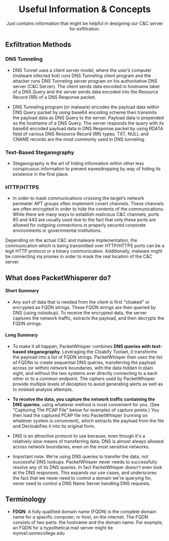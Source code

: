<h1 align="center">Useful Information & Concepts</h1>

<p align="center">Just contains information that might be helpful in designing our C&C server for exfiltration.</p>

## Exfiltration Methods
### DNS Tunneling
* DNS Tunnel uses a client server model, where the user’s computer (malware infected bot) runs 
DNS Tunneling client program and the attacker runs DNS Tunneling server program on his authoritative DNS server 
(C&C Server). The client sends data encoded in hostname label of a DNS Query and the server sends data encoded into 
the Resource Record (RR) of a DNS Response packet.

* DNS Tunneling program (or malware) encodes the payload data within DNS Query packet by using base64 encoding 
scheme then transmits the payload data as DNS Query to the server. Payload data is prepended as the hostname of a 
DNS Query. The server responds the query with its base64 encoded payload data in DNS Response packet by using RDATA 
field of various DNS Resource Record (RR) types. TXT, NULL and CNAME records are the most commonly used in DNS tunneling.

### Text-Based Steganography
* Steganography  is  the  art  of  hiding  information  within  other  less conspicuous  information  to  prevent  eavesdropping  by  way  of  hiding  its existence  in  the first place.

### HTTP/HTTPS
* In order to mask communications crossing the target’s network perimeter APT groups often implement covert channels. These channels are often encrypted in order to hide the contents of the communications. While there are many ways to establish malicious C&C channels, ports 80 and 443 are usually used due to the fact that only these ports are allowed for outgoing connections in properly secured corporate environments or governmental institutions.

Depending on the actual C&C and malware implementation, the communication which is being transmitted over HTTP/HTTPS ports can be a legit HTTP protocol or a binary communication. Additionally, malware might be connecting via proxies in order to mask the real location of the C&C server.

## What does PacketWhisperer do?

#### Short Summary
* Any sort of data that is needed from the client is first "cloaked" or encrypted as FQDN strings. These FQDN strings are then queried by DNS (using nslookup). To receive the encrypted data, the server captures the network traffic, extracts the payload, and then decrypts the FQDN strings.

#### Long Summary
* To make it all happen, PacketWhisper combines **DNS queries with text-based steganography**. Leveraging the Cloakify Toolset, it transforms the payload into a list of FQDN strings. PacketWhisper then uses the list of FQDNs to create sequential DNS queries, transferring the payload across (or within) network boundaries, with the data hidden in plain sight, and without the two systems ever directly connecting to a each other or to a common endpoint. The ciphers used by PacketWhisper provide multiple levels of deception to avoid generating alerts as well as to mislead analysis attempts.

* **To receive the data, you capture the network traffic containing the DNS queries**, using whatever method is most convenient for you. (See "Capturing The PCAP File" below for examples of capture points.) You then load the captured PCAP file into PacketWhisper (running on whatever system is convenient), which extracts the payload from the file and Decloakifies it into its original form.

* DNS is an attractive protocol to use because, even though it's a relatively slow means of transferring data, DNS is almost always allowed across network boundaries, even on the most sensitive networks.

* Important note: We're using DNS queries to transfer the data, not successful DNS lookups. PacketWhisper never needs to successfully resolve any of its DNS queries. In fact PacketWhisper doesn't even look at the DNS responses. This expands our use cases, and underscores the fact that we never need to control a domain we're querying for, never need to control a DNS Name Server handling DNS requests.

## Terminology
* **FDQN**: A fully qualified domain name (FQDN) is the complete domain name for a specific computer, or host, on the internet. The FQDN consists of two parts: the hostname and the domain name. For example, an FQDN for a hypothetical mail server might be mymail.somecollege.edu
